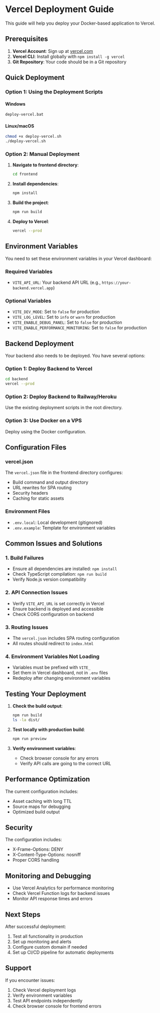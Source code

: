 # Vercel Deployment Guide

This guide will help you deploy your Docker-based application to Vercel.

## Prerequisites

1. **Vercel Account**: Sign up at [vercel.com](https://vercel.com)
2. **Vercel CLI**: Install globally with `npm install -g vercel`
3. **Git Repository**: Your code should be in a Git repository

## Quick Deployment

### Option 1: Using the Deployment Scripts

#### Windows
```bash
deploy-vercel.bat
```

#### Linux/macOS
```bash
chmod +x deploy-vercel.sh
./deploy-vercel.sh
```

### Option 2: Manual Deployment

1. **Navigate to frontend directory**:
   ```bash
   cd frontend
   ```

2. **Install dependencies**:
   ```bash
   npm install
   ```

3. **Build the project**:
   ```bash
   npm run build
   ```

4. **Deploy to Vercel**:
   ```bash
   vercel --prod
   ```

## Environment Variables

You need to set these environment variables in your Vercel dashboard:

### Required Variables
- `VITE_API_URL`: Your backend API URL (e.g., `https://your-backend.vercel.app`)

### Optional Variables
- `VITE_DEV_MODE`: Set to `false` for production
- `VITE_LOG_LEVEL`: Set to `info` or `warn` for production
- `VITE_ENABLE_DEBUG_PANEL`: Set to `false` for production
- `VITE_ENABLE_PERFORMANCE_MONITORING`: Set to `false` for production

## Backend Deployment

Your backend also needs to be deployed. You have several options:

### Option 1: Deploy Backend to Vercel
```bash
cd backend
vercel --prod
```

### Option 2: Deploy Backend to Railway/Heroku
Use the existing deployment scripts in the root directory.

### Option 3: Use Docker on a VPS
Deploy using the Docker configuration.

## Configuration Files

### vercel.json
The `vercel.json` file in the frontend directory configures:
- Build command and output directory
- URL rewrites for SPA routing
- Security headers
- Caching for static assets

### Environment Files
- `.env.local`: Local development (gitignored)
- `.env.example`: Template for environment variables

## Common Issues and Solutions

### 1. Build Failures
- Ensure all dependencies are installed: `npm install`
- Check TypeScript compilation: `npm run build`
- Verify Node.js version compatibility

### 2. API Connection Issues
- Verify `VITE_API_URL` is set correctly in Vercel
- Ensure backend is deployed and accessible
- Check CORS configuration on backend

### 3. Routing Issues
- The `vercel.json` includes SPA routing configuration
- All routes should redirect to `index.html`

### 4. Environment Variables Not Loading
- Variables must be prefixed with `VITE_`
- Set them in Vercel dashboard, not in `.env` files
- Redeploy after changing environment variables

## Testing Your Deployment

1. **Check the build output**:
   ```bash
   npm run build
   ls -la dist/
   ```

2. **Test locally with production build**:
   ```bash
   npm run preview
   ```

3. **Verify environment variables**:
   - Check browser console for any errors
   - Verify API calls are going to the correct URL

## Performance Optimization

The current configuration includes:
- Asset caching with long TTL
- Source maps for debugging
- Optimized build output

## Security

The configuration includes:
- X-Frame-Options: DENY
- X-Content-Type-Options: nosniff
- Proper CORS handling

## Monitoring and Debugging

- Use Vercel Analytics for performance monitoring
- Check Vercel Function logs for backend issues
- Monitor API response times and errors

## Next Steps

After successful deployment:
1. Test all functionality in production
2. Set up monitoring and alerts
3. Configure custom domain if needed
4. Set up CI/CD pipeline for automatic deployments

## Support

If you encounter issues:
1. Check Vercel deployment logs
2. Verify environment variables
3. Test API endpoints independently
4. Check browser console for frontend errors 